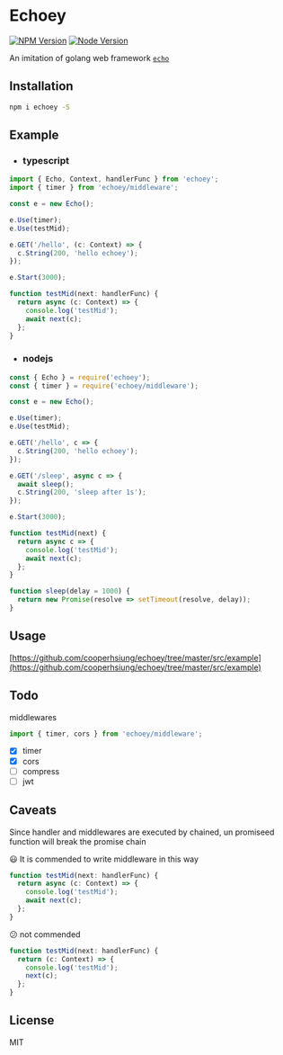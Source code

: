 # Echoey

[![NPM Version][npm-image]][npm-url]
[![Node Version][node-image]][node-url]

An imitation of golang web framework [`echo`](https://echo.labstack.com/)

## Installation

```bash
npm i echoey -S
```

## Example

- ### typescript

```typescript
import { Echo, Context, handlerFunc } from 'echoey';
import { timer } from 'echoey/middleware';

const e = new Echo();

e.Use(timer);
e.Use(testMid);

e.GET('/hello', (c: Context) => {
  c.String(200, 'hello echoey');
});

e.Start(3000);

function testMid(next: handlerFunc) {
  return async (c: Context) => {
    console.log('testMid');
    await next(c);
  };
}
```

- ### nodejs

```javascript
const { Echo } = require('echoey');
const { timer } = require('echoey/middleware');

const e = new Echo();

e.Use(timer);
e.Use(testMid);

e.GET('/hello', c => {
  c.String(200, 'hello echoey');
});

e.GET('/sleep', async c => {
  await sleep();
  c.String(200, 'sleep after 1s');
});

e.Start(3000);

function testMid(next) {
  return async c => {
    console.log('testMid');
    await next(c);
  };
}

function sleep(delay = 1000) {
  return new Promise(resolve => setTimeout(resolve, delay));
}
```

## Usage

[https://github.com/cooperhsiung/echoey/tree/master/src/example](https://github.com/cooperhsiung/echoey/tree/master/src/example)

## Todo

middlewares

```typescript
import { timer, cors } from 'echoey/middleware';
```

- [x] timer
- [x] cors
- [ ] compress
- [ ] jwt

## Caveats

Since handler and middlewares are executed by chained, un promiseed function will break the promise chain

:smiley: It is commended to write middleware in this way

```typescript
function testMid(next: handlerFunc) {
  return async (c: Context) => {
    console.log('testMid');
    await next(c);
  };
}
```

:confused: not commended

```typescript
function testMid(next: handlerFunc) {
  return (c: Context) => {
    console.log('testMid');
    next(c);
  };
}
```

## License

MIT

[npm-image]: https://img.shields.io/npm/v/echoey.svg
[npm-url]: https://www.npmjs.com/package/echoey
[node-image]: https://img.shields.io/badge/node.js-%3E=8-brightgreen.svg
[node-url]: https://nodejs.org/download/
